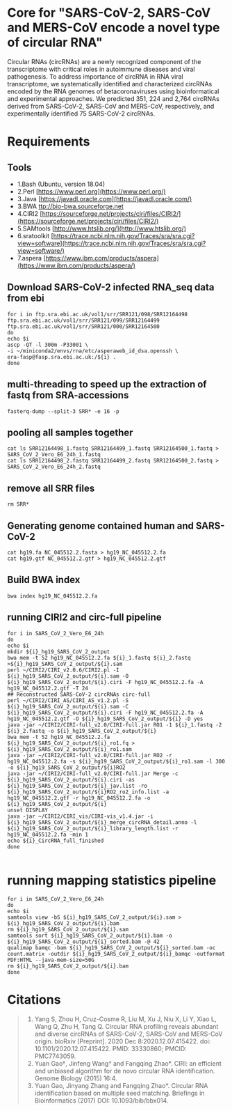 
# Core for "SARS-CoV-2, SARS-CoV and MERS-CoV encode a novel type of circular RNA"

Circular RNAs (circRNAs) are a newly recognized component of the transcriptome with critical roles in autoimmune diseases and viral pathogenesis. To address importance of circRNA in RNA viral transcriptome, we systematically identified and characterized circRNAs encoded by the RNA genomes of betacoronaviruses using bioinformatical and experimental approaches. We predicted 351, 224 and 2,764 circRNAs derived from SARS-CoV-2, SARS-CoV and MERS-CoV, respectively, and experimentally identified 75 SARS-CoV-2 circRNAs. 

# Requirements
## Tools
- 1.Bash (Ubuntu, version 18.04)
- 2.Perl [https://www.perl.org](https://www.perl.org/)
- 3.Java [https://javadl.oracle.com](https://javadl.oracle.com/)
- 3.BWA [ttp://bio-bwa.sourceforge.net](http://bio-bwa.sourceforge.net/)
- 4.CIRI2 [https://sourceforge.net/projects/ciri/files/CIRI2/](https://sourceforge.net/projects/ciri/files/CIRI2/) 
- 5.SAMtools [http://www.htslib.org/](http://www.htslib.org/)
- 6.sratoolkit [https://trace.ncbi.nlm.nih.gov/Traces/sra/sra.cgi?view=software](https://trace.ncbi.nlm.nih.gov/Traces/sra/sra.cgi?view=software/)
- 7.aspera [https://www.ibm.com/products/aspera](https://www.ibm.com/products/aspera/)

##  Download SARS-CoV-2 infected RNA_seq data from ebi
```Shell
for i in ftp.sra.ebi.ac.uk/vol1/srr/SRR121/098/SRR12164498 ftp.sra.ebi.ac.uk/vol1/srr/SRR121/099/SRR12164499 ftp.sra.ebi.ac.uk/vol1/srr/SRR121/000/SRR12164500
do
echo $i
ascp -QT -l 300m -P33001 \
-i ~/miniconda2/envs/rna/etc/asperaweb_id_dsa.openssh \
era-fasp@fasp.sra.ebi.ac.uk:/${i} .
done
```
## multi-threading to speed up the extraction of fastq from SRA-accessions

```Shell
fasterq-dump --split-3 SRR* -e 16 -p
```
## pooling all samples together
```Shell
cat ls SRR12164498_1.fastq SRR12164499_1.fastq SRR12164500_1.fastq > SARS_CoV_2_Vero_E6_24h_1.fastq
cat ls SRR12164498_2.fastq SRR12164499_2.fastq SRR12164500_2.fastq > SARS_CoV_2_Vero_E6_24h_2.fastq
```
## remove all SRR files

```Shell
rm SRR*
```
## Generating genome contained human and SARS-CoV-2

```Shell
cat hg19.fa NC_045512.2.fasta > hg19_NC_045512.2.fa
cat hg19.gtf NC_045512.2.gtf > hg19_NC_045512.2.gtf
```

## Build  BWA index

```Shell
bwa index hg19_NC_045512.2.fa
```

## running CIRI2 and circ-full pipeline
  
```Shell
for i in SARS_CoV_2_Vero_E6_24h
do
echo $i
mkdir ${i}_hg19_SARS_CoV_2_output
bwa mem -t 52 hg19_NC_045512.2.fa ${i}_1.fastq ${i}_2.fastq >${i}_hg19_SARS_CoV_2_output/${i}.sam
perl ~/CIRI2/CIRI_v2.0.6/CIRI2.pl -I ${i}_hg19_SARS_CoV_2_output/${i}.sam -O ${i}_hg19_SARS_CoV_2_output/${i}.ciri -F hg19_NC_045512.2.fa -A hg19_NC_045512.2.gtf -T 24
## Reconstructed SARS-CoV-2 circRNAs circ-full
perl ~/CIRI2/CIRI_AS/CIRI_AS_v1.2.pl -S ${i}_hg19_SARS_CoV_2_output/${i}.sam -C ${i}_hg19_SARS_CoV_2_output/${i}.ciri -F hg19_NC_045512.2.fa -A hg19_NC_045512.2.gtf -O ${i}_hg19_SARS_CoV_2_output/${i} -D yes
java -jar ~/CIRI2/CIRI-full_v2.0/CIRI-full.jar RO1 -1 ${i}_1.fastq -2 ${i}_2.fastq -o ${i}_hg19_SARS_CoV_2_output/${i}
bwa mem -t 52 hg19_NC_045512.2.fa ${i}_hg19_SARS_CoV_2_output/${i}_ro1.fq > ${i}_hg19_SARS_CoV_2_output/${i}_ro1.sam
java -jar ~/CIRI2/CIRI-full_v2.0/CIRI-full.jar RO2 -r hg19_NC_045512.2.fa -s ${i}_hg19_SARS_CoV_2_output/${i}_ro1.sam -l 300 -o ${i}_hg19_SARS_CoV_2_output/${i}RO2
java -jar ~/CIRI2/CIRI-full_v2.0/CIRI-full.jar Merge -c ${i}_hg19_SARS_CoV_2_output/${i}.ciri -as ${i}_hg19_SARS_CoV_2_output/${i}_jav.list -ro ${i}_hg19_SARS_CoV_2_output/${i}RO2_ro2_info.list -a hg19_NC_045512.2.gtf -r hg19_NC_045512.2.fa -o ${i}_hg19_SARS_CoV_2_output/${i}
unset DISPLAY
java -jar ~/CIRI2/CIRI_vis/CIRI-vis_v1.4.jar -i ${i}_hg19_SARS_CoV_2_output/${i}_merge_circRNA_detail.anno -l ${i}_hg19_SARS_CoV_2_output/${i}_library_length.list -r hg19_NC_045512.2.fa -min 1
echo ${i}_CircRNA_full_finished
done
  
```
# running mapping statistics pipeline

```Shell
for i in SARS_CoV_2_Vero_E6_24h
do
echo $i
samtools view -bS ${i}_hg19_SARS_CoV_2_output/${i}.sam > ${i}_hg19_SARS_CoV_2_output/${i}.bam
rm ${i}_hg19_SARS_CoV_2_output/${i}.sam
samtools sort ${i}_hg19_SARS_CoV_2_output/${i}.bam -o ${i}_hg19_SARS_CoV_2_output/${i}_sorted.bam -@ 42
qualimap bamqc -bam ${i}_hg19_SARS_CoV_2_output/${i}_sorted.bam -oc count.matrix -outdir ${i}_hg19_SARS_CoV_2_output/${i}_bamqc -outformat PDF:HTML --java-mem-size=50G
rm ${i}_hg19_SARS_CoV_2_output/${i}.bam
done
```



# Citations


>1.  Yang S, Zhou H, Cruz-Cosme R, Liu M, Xu J, Niu X, Li Y, Xiao L, Wang Q, Zhu H, Tang Q. Circular RNA profiling reveals abundant and diverse circRNAs of SARS-CoV-2, SARS-CoV and MERS-CoV origin. bioRxiv [Preprint]. 2020 Dec 8:2020.12.07.415422. doi: 10.1101/2020.12.07.415422. PMID: 33330860; PMCID: PMC7743059.
>2.  Yuan Gao†, Jinfeng Wang† and Fangqing Zhao*. CIRI: an efficient and unbiased algorithm for de novo circular RNA identification. Genome Biology (2015) 16:4.
>3.  Yuan Gao, Jinyang Zhang and Fangqing Zhao*. Circular RNA identification based on multiple seed matching. Briefings in Bioinformatics (2017) DOI: 10.1093/bib/bbx014.


